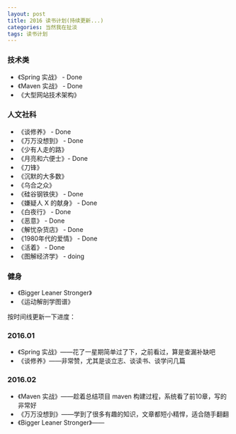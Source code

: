 ```yaml
---
layout: post
title: 2016 读书计划(持续更新...)
categories: 当然我在扯淡
tags: 读书计划
---
```

### 技术类

* 《Spring 实战》 - Done
* 《Maven 实战》 - Done
* 《大型网站技术架构》

### 人文社科

* 《谈修养》 - Done
* 《万万没想到》 - Done
* 《少有人走的路》
* 《月亮和六便士》- Done
* 《刀锋》
* 《沉默的大多数》
* 《乌合之众》
* 《硅谷钢铁侠》 - Done
* 《嫌疑人 X 的献身》 - Done
* 《白夜行》 - Done
* 《恶意》 - Done
* 《解忧杂货店》 - Done
* 《1980年代的爱情》 - Done
* 《活着》 - Done
* 《图解经济学》 - doing

### 健身

* 《Bigger Leaner Stronger》
* 《运动解剖学图谱》

按时间线更新一下进度：

### 2016.01

* 《Spring 实战》——花了一星期简单过了下，之前看过，算是查漏补缺吧
* 《谈修养》——非常赞，尤其是谈立志、谈读书、谈学问几篇

### 2016.02

* 《Maven 实战》——趁着总结项目 maven 构建过程，系统看了前10章，写的非常好
* 《万万没想到》——学到了很多有趣的知识，文章都短小精悍，适合随手翻翻
* 《Bigger Leaner Stronger》——
